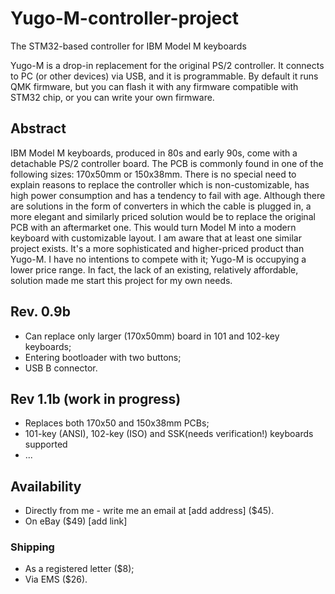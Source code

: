 # Yugo-M-controller-project
The STM32-based controller for IBM Model M keyboards

Yugo-M is a drop-in replacement for the original PS/2 controller. It connects to PC (or other devices) via USB, and it is programmable. By default it runs QMK firmware, but you can flash it with any firmware compatible with STM32 chip, or you can write your own firmware. 

## Abstract
IBM Model M keyboards, produced in 80s and early 90s, come with a detachable PS/2 controller board. The PCB is commonly found in one of the following sizes: 170x50mm or 150x38mm. There is no special need to explain reasons to replace the controller which is non-customizable, has high power consumption and has a tendency to fail with age. Although there are solutions in the form of converters in which the cable is plugged in, a more elegant and similarly priced solution would be to replace the original PCB with an aftermarket one. This would turn Model M into a modern keyboard with customizable layout. 
I am aware that at least one similar project exists. It's a more sophisticated and higher-priced product than Yugo-M. I have no intentions to compete with it; Yugo-M is occupying a lower price range. In fact, the lack of an existing, relatively affordable, solution made me start this project for my own needs. 


## Rev. 0.9b
* Can replace only larger (170x50mm) board in 101 and 102-key keyboards; 
* Entering bootloader with two buttons; 
* USB B connector. 
## Rev 1.1b (work in progress)
* Replaces both 170x50 and 150x38mm PCBs;
* 101-key (ANSI), 102-key (ISO) and SSK(needs verification!) keyboards supported
* ...

## Availability
* Directly from me - write me an email at [add address] ($45). 
* On eBay ($49) [add link]
### Shipping
* As a registered letter ($8); 
* Via EMS ($26). 
